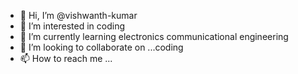 - 👋 Hi, I’m @vishwanth-kumar
- 👀 I’m interested in coding
- 🌱 I’m currently learning electronics communicational engineering
- 💞️ I’m looking to collaborate on ...coding
- 📫 How to reach me ...

<!---
vishwanth-kumar/vishwanth-kumar is a ✨ special ✨ repository because its `README.md` (this file) appears on your GitHub profile.
You can click the Preview link to take a look at your changes.
--->
